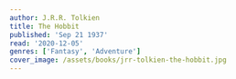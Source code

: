 ```yaml
---
author: J.R.R. Tolkien
title: The Hobbit
published: 'Sep 21 1937'
read: '2020-12-05'
genres: ['Fantasy', 'Adventure']
cover_image: /assets/books/jrr-tolkien-the-hobbit.jpg
---
```

